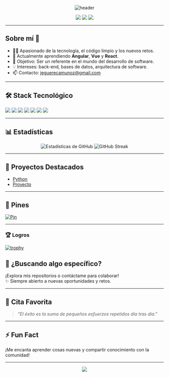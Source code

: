 <!-- Encabezado con fondo y animaciones -->
<p align="center">
  <img src="https://capsule-render.vercel.app/api?type=waving&color=gradient&height=180&section=header&text=¡Hola,%20soy%20Enrique!%20👋&fontSize=36&fontAlignY=35&desc=Desarrollador%20de%20Software%20Apasionado&descAlignY=55&descAlign=50" alt="header">
</p>

<p align="center">
  <a href="mailto:jeguerecamunoz@gmail.com"><img src="https://img.shields.io/badge/Email-D14836?style=for-the-badge&logo=gmail&logoColor=white"/></a>
  <a href="https://linkedin.com/in/tu-perfil"><img src="https://img.shields.io/badge/LinkedIn-blue?style=for-the-badge&logo=linkedin&logoColor=white"/></a>
  <a href="https://twitter.com/tu-usuario"><img src="https://img.shields.io/badge/Twitter-1DA1F2?style=for-the-badge&logo=Twitter&logoColor=white"/></a>
</p>

---

## Sobre mí 🚀

- 👨‍💻 Apasionado de la tecnología, el código limpio y los nuevos retos.
- 🌱 Actualmente aprendiendo **Angular**, **Vue** y **React**.
- 🎯 Objetivo: Ser un referente en el mundo del desarrollo de software.
- 💡 Intereses: back-end, bases de datos, arquitectura de software.
- 📫 Contacto: <a href="mailto:jeguerecamunoz@gmail.com">jeguerecamunoz@gmail.com</a>

---

## 🛠 Stack Tecnológico

<p>
  <img src="https://img.shields.io/badge/PHP-777BB4?style=for-the-badge&logo=php&logoColor=white"/>
  <img src="https://img.shields.io/badge/TypeScript-3178C6?style=for-the-badge&logo=typescript&logoColor=white"/>
  <img src="https://img.shields.io/badge/JavaScript-F7DF1E?style=for-the-badge&logo=javascript&logoColor=black"/>
  <img src="https://img.shields.io/badge/MySQL-4479A1?style=for-the-badge&logo=mysql&logoColor=white"/>
  <img src="https://img.shields.io/badge/Android_Studio-3DDC84?style=for-the-badge&logo=android-studio&logoColor=white"/>
  <img src="https://img.shields.io/badge/Git-F05032?style=for-the-badge&logo=git&logoColor=white"/>
  <img src="https://img.shields.io/badge/VS_Code-007ACC?style=for-the-badge&logo=visual-studio-code&logoColor=white"/>
</p>

---

## 📊 Estadísticas

<p align="center">
  <img src="https://github-readme-stats.vercel.app/api?username=eguereca&show_icons=true&theme=radical" alt="Estadísticas de GitHub"/>
  <img src="https://github-readme-streak-stats.herokuapp.com/?user=eguereca&theme=radical" alt="GitHub Streak"/>
</p>

---

## 🌟 Proyectos Destacados

- [Python](https://github.com/eguereca/grupos)
- [Proyecto](https://github.com/eguereca/integradora)

---

## 📌 Pines

[![Pin](https://github-readme-stats.vercel.app/api/pin/?username=eguereca&repo=integradora&theme=dark)](https://github.com/eguereca/integradora)

---
### 🏆 Logros

[![trophy](https://github-profile-trophy.vercel.app/?username=EGuereca&theme=onedark&row=1)](https://github.com/ryo-ma/github-profile-trophy)

## 🔎 ¿Buscando algo específico?

¡Explora mis repositorios o contáctame para colaborar!  
✨ Siempre abierto a nuevas oportunidades y retos.

---

## 📜 Cita Favorita

> *"El éxito es la suma de pequeños esfuerzos repetidos día tras día."*

---

## ⚡ Fun Fact

¡Me encanta aprender cosas nuevas y compartir conocimiento con la comunidad!

---

<p align="center">
  <img src="https://capsule-render.vercel.app/api?type=waving&color=gradient&height=120&section=footer"/>
</p>
